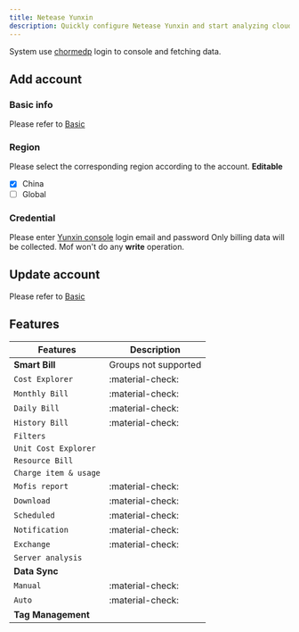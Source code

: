 ```yaml
---
title: Netease Yunxin
description: Quickly configure Netease Yunxin and start analyzing cloud cost health.
---
```


System use [chormedp](https://github.com/chromedp/chromedp) login to console and fetching data.

## Add account
### **Basic info**
Please refer to [Basic](basic.md)

### **Region**
Please select the corresponding region according to the account. **Editable**

- [x] China
- [ ] Global

### **Credential**
Please enter [Yunxin console](https://id.grow.163.com/) login email and password
Only billing data will be collected. Mof won't do any **write** operation.

## Update account
Please refer to [Basic](basic.md)

## Features

| Features              | Description          |
|-----------------------|----------------------|
| **Smart Bill**        | Groups not supported |
| `Cost Explorer`       | :material-check:     |
| `Monthly Bill`        | :material-check:     |
| `Daily Bill`          | :material-check:     |
| `History Bill`        | :material-check:     |
| `Filters`             |                      |
| `Unit Cost Explorer`  |                      |
| `Resource Bill`       |                      |
| `Charge item & usage` |                      |
| `Mofis report`        | :material-check:     |
| `Download`            | :material-check:     |
| `Scheduled`           | :material-check:     |
| `Notification`        | :material-check:     |
| `Exchange`            | :material-check:     |
| `Server analysis`     |                      |
| **Data Sync**         |                      |
| `Manual`              | :material-check:     |
| `Auto`                | :material-check:     |
| **Tag Management**    |                      |

